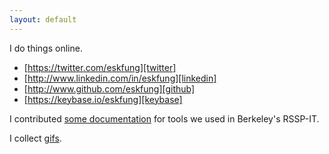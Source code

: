 ```yaml
---
layout: default
---
```


I do things online.

* [https://twitter.com/eskfung][twitter]
* [http://www.linkedin.com/in/eskfung][linkedin]
* [http://www.github.com/eskfung][github]
* [https://keybase.io/eskfung][keybase]

I contributed [some documentation][twiki] for tools we used in Berkeley's RSSP-IT.

I collect [gifs][gifs].

[twitter]: https://twitter.com/eskfung
[linkedin]: http://www.linkedin.com/in/eskfung
[github]: http://www.github.com//eskfung
[keybase]: https://keybase.io/eskfung
[twiki]: /twiki
[gifs]: /gifs
